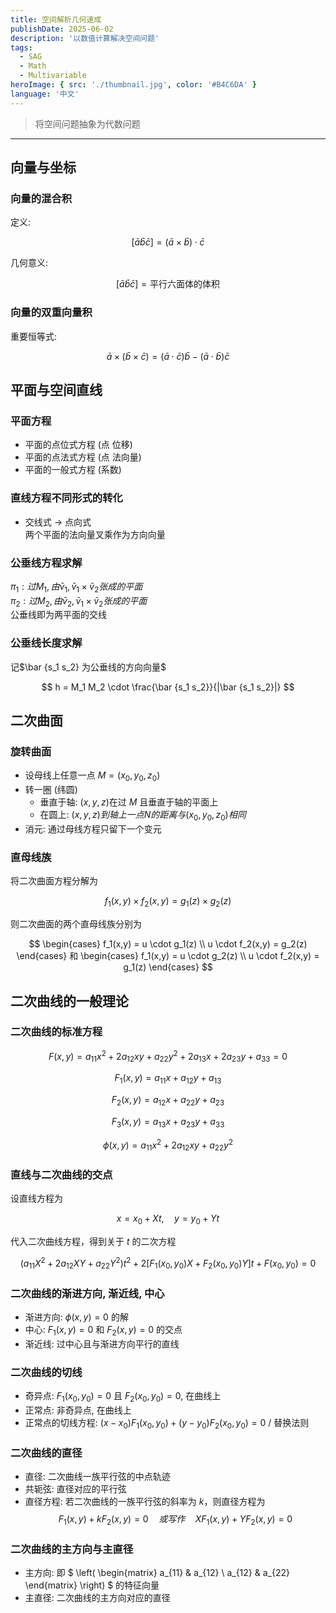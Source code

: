 ```yaml
---
title: 空间解析几何速成
publishDate: 2025-06-02
description: '以数值计算解决空间问题'
tags:
  - SAG
  - Math
  - Multivariable
heroImage: { src: './thumbnail.jpg', color: '#B4C6DA' }
language: '中文'
---
```


> 将空间问题抽象为代数问题

---

## 向量与坐标

### 向量的混合积

定义:

$$
[\bar a \bar b \bar c] = (
  \bar a \times \bar b) \cdot \bar c
$$

几何意义:

$$
[\bar a \bar b \bar c] = \text{平行六面体的体积}
$$

### 向量的双重向量积

重要恒等式:

$$
\bar a \times (\bar b \times \bar c) = (\bar a \cdot \bar c) \bar b - (\bar a \cdot \bar b) \bar c
$$

## 平面与空间直线

### 平面方程

- 平面的点位式方程 (点 位移)
- 平面的点法式方程 (点 法向量)
- 平面的一般式方程 (系数)

### 直线方程不同形式的转化

- 交线式 $\rightarrow$ 点向式  
  两个平面的法向量叉乘作为方向向量

### 公垂线方程求解

$\pi_1 : 过 M_1, 由 \bar v_1, \bar v_1 \times \bar v_2 张成的平面$  
$\pi_2 : 过 M_2, 由 \bar v_2, \bar v_1 \times \bar v_2 张成的平面$  
公垂线即为两平面的交线

### 公垂线长度求解

记$\bar {s_1  s_2} 为公垂线的方向向量$

$$
h = M_1 M_2 \cdot \frac{\bar {s_1  s_2}}{|\bar {s_1  s_2}|}
$$

## 二次曲面

### 旋转曲面

- 设母线上任意一点 $M = (x_0, y_0, z_0)$
- 转一圈 (纬圆)
  - 垂直于轴: $(x, y, z)$在过 $M$ 且垂直于轴的平面上
  - 在圆上: $(x,y,z)到轴上一点 N 的距离与 (x_0, y_0, z_0)相同$
- 消元: 通过母线方程只留下一个变元

### 直母线族

将二次曲面方程分解为

$$
f_1(x,y) \times f_2(x,y) = g_1(z) \times g_2(z)
$$

则二次曲面的两个直母线族分别为

$$
\begin{cases}
f_1(x,y) = u \cdot g_1(z) \\
u \cdot f_2(x,y) = g_2(z)
\end{cases}
和
\begin{cases}
f_1(x,y) = u \cdot g_2(z) \\
u \cdot f_2(x,y) = g_1(z)
\end{cases}
$$

## 二次曲线的一般理论

### 二次曲线的标准方程

$$
F(x, y) = a_{11}x^2 + 2a_{12}xy + a_{22}y^2 + 2a_{13}x + 2a_{23}y + a_{33} = 0
$$

$$
F_1(x, y) = a_{11}x + a_{12}y + a_{13}
$$

$$
F_2(x, y) = a_{12}x + a_{22}y + a_{23}
$$

$$
F_3(x, y) = a_{13}x + a_{23}y + a_{33}
$$

$$
\phi(x, y) = a_{11}x^2 + 2a_{12}xy + a_{22}y^2
$$

### 直线与二次曲线的交点

设直线方程为

$$
x = x_0 + Xt, \quad y = y_0 + Yt
$$

代入二次曲线方程，得到关于 $t$ 的二次方程

$$
(a_{11}X^2 + 2a_{12}XY + a_{22}Y^2)t^2 + 2[F_1(x_0, y_0)X + F_2(x_0, y_0)Y]t + F(x_0, y_0) = 0
$$

### 二次曲线的渐进方向, 渐近线, 中心

- 渐进方向: $\phi(x, y) = 0$ 的解
- 中心: $F_1(x, y) = 0$ 和 $F_2(x, y) = 0$ 的交点
- 渐近线: 过中心且与渐进方向平行的直线

### 二次曲线的切线

- 奇异点: $F_1(x_0, y_0) = 0$ 且 $F_2(x_0, y_0) = 0$, 在曲线上
- 正常点: 非奇异点, 在曲线上
- 正常点的切线方程: $(x - x_0)F_1(x_0, y_0) + (y - y_0)F_2(x_0, y_0) = 0$ / 替换法则

### 二次曲线的直径

- 直径: 二次曲线一族平行弦的中点轨迹
- 共轭弦: 直径对应的平行弦
- 直径方程: 若二次曲线的一族平行弦的斜率为 $k$，则直径方程为
  $$
  F_1(x, y) + kF_2(x, y) = 0 \quad 或写作 \quad XF_1(x, y) + YF_2(x, y) = 0
  $$

### 二次曲线的主方向与主直径

- 主方向: 即
  $
\left(
\begin{matrix}
a_{11} & a_{12} \\
a_{12} & a_{22}
\end{matrix}
\right)
$
  的特征向量
- 主直径: 二次曲线的主方向对应的直径

